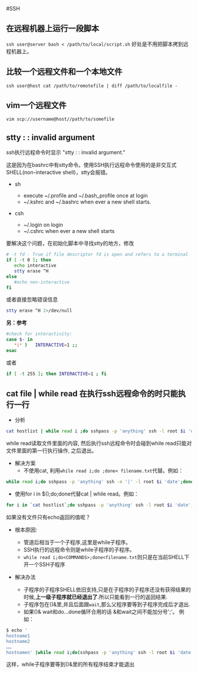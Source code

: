#SSH
## 在远程机器上运行一段脚本
`ssh user@server bash < /path/to/local/script.sh`
好处是不用把脚本拷到远程机器上。
## 比较一个远程文件和一个本地文件
`ssh user@host cat /path/to/remotefile | diff /path/to/localfile -`
## vim一个远程文件
`vim scp://username@host//path/to/somefile`
## stty : : invalid argument
ssh执行远程命令时显示 "stty : : invalid argument."

这是因为在bashrc中有stty命令。使用SSH执行远程命令使用的是非交互式SHELL(non-interactive shell)，stty会报错。

* sh
   * execute ~/.profile and ~/.bash_profile once at login
   * ~/.kshrc and ~/.bashrc when ever a new shell starts. 

* csh
   *  ~/.login on login
   *  ~/.cshrc when ever a new shell starts
   
要解决这个问题，在初始化脚本中寻找stty的地方，修改
```bash
# -t fd - True if file descriptor fd is open and refers to a terminal
if [ -t 0 ]; then
   echo interactive
   stty erase ^H
else
   #echo non-interactive
fi
```
或者直接忽略错误信息
```bash
stty erase ^H 2>/dev/null
```

**另：参考**

```bash
#check for interactivity:
case $- in
   *i* )   INTERACTIVE=1 ;;
esac
```
或者
```bash
if [ -t 255 ]; then INTERACTIVE=1 ; fi
```

## cat file | while read 在执行ssh远程命令的时只能执行一行

* 分析   
```bash
cat hostlist | while read i ;do sshpass -p 'anything' ssh -l root $i 'date';done
```
while read读取文件里面的内容, 然后执行ssh远程命令时会碰到while read只能对文件里面的第一行执行操作, 之后退出。

* 解决方案
   * 不使用cat, 利用`while read i;do ;done< filename.txt`代替。例如：
```bash
while read i;do sshpass -p 'anything' ssh -e '|' -l root $i 'date';done < hostlist
```
   * 使用for i in $();do;done代替cat | while read。例如：
```bash
for i in `cat hostlist`;do sshpass -p 'anything' ssh -l root $i 'date';done
```

如果没有文件只有echo返回的值呢？

* 根本原因:
   * 管道后相当于一个子程序,这里是while子程序。
   * SSH执行的远程命令则是while子程序的子程序。
   * `while read i;do<COMMANDS>;done<filename.txt`则只是在当前SHELL下开一个SSH子程序

* 解决办法
   * 子程序的子程序SHELL依旧支持,只是在子程序的子程序还没有获得结果的时候,**上一级子程序就已经退出了**.所以只能看到一行的返回结果.
   * 子程序包在()&里,并且后面跟`wait`,那么父程序要等到子程序完成后才退出.
   * 如果()& wait和do...done循环合用的话 &和wait之间不能加分号';'。
例如：
```bash
$ echo '
hostname1
hostname2
……
hostnamen' |while read i;do(sshpass -p 'anything' ssh -l root $i 'date')& wait ;done
```
这样，while子程序要等到()&里的所有程序结束才能退出
